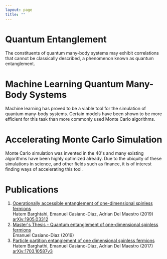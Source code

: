 ```yaml
---
layout: page
title: ""
---
```


# Quantum Entanglement

The constituents of quantum many-body systems may exhibit correlations that cannot be classically described, a phenomenon known as quantum entanglement.

# Machine Learning Quantum Many-Body Systems

Machine learning has proved to be a viable tool for the simulation of quantum many-body systems. Certain models have been shown to be more efficient for this task than more commonly used Monte Carlo algorithms.

# Accelerating Monte Carlo Simulation

Monte Carlo simulation was invented in the 40's and many existing algorithms have been highly optimized already. Due to the ubiquity of these simulations in science, and other fields such as finance, it is of interest finding ways of accelerating this tool.

# Publications

1. [Operationally accessible entanglement of one-dimensional spinless fermions](https://journals.aps.org/pra/abstract/10.1103/PhysRevA.100.022324)<br>Hatem Barghtahi, Emanuel Casiano-Diaz, Adrian Del Maestro (2019)<br>[arXiv:1905.03312](https://doi.org/10.48550/arXiv.1905.03312)
2. [Master's Thesis - Quantum entanglement of one-dimensional spinless fermions](https://scholarworks.uvm.edu/graddis/1052/)<br> Emanuel Casiano-Diaz (2019)
3. [Particle partition entanglement of one dimensional spinless fermions](https://iopscience.iop.org/article/10.1088/1742-5468/aa819a/meta)<br>Hatem Barghathi, Emanuel Casiano-Diaz, Adrian Del Maestro (2017)<br>[arXiv:1703.10587v3](https://doi.org/10.48550/arXiv.1703.10587)
